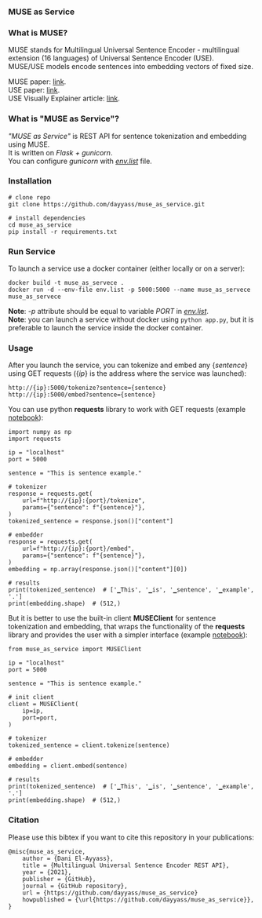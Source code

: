 ### MUSE as Service

### What is MUSE?
MUSE stands for Multilingual Universal Sentence Encoder - multilingual extension (16 languages) of Universal Sentence Encoder (USE).<br>
MUSE/USE models encode sentences into embedding vectors of fixed size.

MUSE paper: [link](https://arxiv.org/abs/1907.04307). <br>
USE paper: [link](https://arxiv.org/abs/1803.11175). <br>
USE Visually Explainer article: [link](https://amitness.com/2020/06/universal-sentence-encoder/). <br>

### What is "MUSE as Service"?
*"MUSE as Service"* is REST API for sentence tokenization and embedding using MUSE.<br>
It is written on *Flask + gunicorn*.<br>
You can configure *gunicorn* with [*env.list*](env.list) file.

### Installation
```
# clone repo
git clone https://github.com/dayyass/muse_as_service.git

# install dependencies
cd muse_as_service
pip install -r requirements.txt
```

### Run Service
To launch a service use a docker container (either locally or on a server):
```
docker build -t muse_as_servece .
docker run -d --env-file env.list -p 5000:5000 --name muse_as_servece muse_as_servece
```
**Note**: *-p* attribute should be equal to variable *PORT* in [*env.list*](env.list).<br>
**Note**: you can launch a service without docker using `python app.py`, but it is preferable to launch the service inside the docker container.<br>

### Usage
After you launch the service, you can tokenize and embed any {*sentence*} using GET requests ({*ip*} is the address where the service was launched):
```
http://{ip}:5000/tokenize?sentence={sentence}
http://{ip}:5000/embed?sentence={sentence}
```

You can use python **requests** library to work with GET requests (example [notebook](examples/usage_requests.ipynb)):
```python3
import numpy as np
import requests

ip = "localhost"
port = 5000

sentence = "This is sentence example."

# tokenizer
response = requests.get(
    url=f"http://{ip}:{port}/tokenize",
    params={"sentence": f"{sentence}"},
)
tokenized_sentence = response.json()["content"]

# embedder
response = requests.get(
    url=f"http://{ip}:{port}/embed",
    params={"sentence": f"{sentence}"},
)
embedding = np.array(response.json()["content"][0])

# results
print(tokenized_sentence)  # ['▁This', '▁is', '▁sentence', '▁example', '.']
print(embedding.shape)  # (512,)
```

But it is better to use the built-in client **MUSEClient** for sentence tokenization and embedding, that wraps the functionality of the **requests** library and provides the user with a simpler interface (example [notebook](examples/usage_client.ipynb)):
```python3
from muse_as_service import MUSEClient

ip = "localhost"
port = 5000

sentence = "This is sentence example."

# init client
client = MUSEClient(
    ip=ip,
    port=port,
)

# tokenizer
tokenized_sentence = client.tokenize(sentence)

# embedder
embedding = client.embed(sentence)

# results
print(tokenized_sentence)  # ['▁This', '▁is', '▁sentence', '▁example', '.']
print(embedding.shape)  # (512,)
```

### Citation
Please use this bibtex if you want to cite this repository in your publications:
```
@misc{muse_as_service,
    author = {Dani El-Ayyass},
    title = {Multilingual Universal Sentence Encoder REST API},
    year = {2021},
    publisher = {GitHub},
    journal = {GitHub repository},
    url = {https://github.com/dayyass/muse_as_service}
    howpublished = {\url{https://github.com/dayyass/muse_as_service}},
}
```
